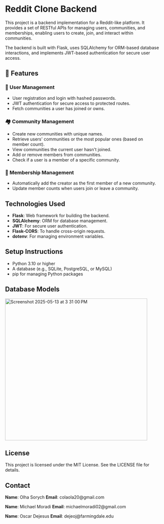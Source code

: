 <div>
  <h1> Reddit Clone Backend </h1>
  <p>
    This project is a backend implementation for a Reddit-like platform. It provides a set of RESTful APIs for managing users, communities, and memberships, enabling users to create, join, and interact within communities.
  </p>
  <p>
    The backend is built with Flask, uses SQLAlchemy for ORM-based database interactions, and implements JWT-based authentication for secure user access.
  </p>
</div>

<div>
  <h2>🔧 Features</h2>
  <h3>👤 User Management</h3>
  <ul>
    <li>User registration and login with hashed passwords.</li>
    <li>JWT authentication for secure access to protected routes.</li>
    <li>Fetch communities a user has joined or owns.</li>
  </ul>
  
  <h3>🏘️ Community Management</h3>
  <ul>
    <li>Create new communities with unique names.</li>
    <li>Retrieve users' communities or the most popular ones (based on member count).</li>
    <li>View communities the current user hasn't joined.</li>
    <li>Add or remove members from communities.</li>
    <li>Check if a user is a member of a specific community.</li>
  </ul>
  
  <h3>🤝 Membership Management</h3>
  <ul>
    <li>Automatically add the creator as the first member of a new community.</li>
    <li>Update member counts when users join or leave a community.</li>
  </ul>
</div>
<div>
  <h2>Technologies Used</h2>
  <ul>
    <li><b>Flask</b>: Web framework for building the backend.</li>
    <li><b>SQLAlchemy</b>: ORM for database management.</li>
    <li><b>JWT</b>: For secure user authentication.</li>
    <li><b>Flask-CORS</b>: To handle cross-origin requests.</li>
    <li><b>dotenv</b>: For managing environment variables.</li>
  </ul>
</div>
<div>
  <h2>Setup Instructions</h2>
  <ul>
    <li>Python 3.10 or higher</li>
    <li>A database (e.g., SQLite, PostgreSQL, or MySQL)</li>
    <li>pip for managing Python packages</li>
  </ul>
</div>
<div>
  <h2>Database Models</h2>
  <img width="464" alt="Screenshot 2025-05-13 at 3 31 00 PM" src="https://github.com/user-attachments/assets/9dfcdc85-d701-476c-b98b-95fc70b7cc3b" />
</div>
<div>
  <h2>License</h2>
  <p>
    This project is licensed under the MIT License. See the LICENSE file for details.
  </p>
</div>
<div>
  <h2>Contact</h2>
  <p>
    <b>Name</b>: Olha Sorych
    <b>Email</b>: colaola20@gmail.com
  </p>
  <p>
    <b>Name</b>: Michael Moradi
    <b>Email</b>: michaelmoradi02@gmail.com
  </p>
  <p>
    <b>Name</b>: Oscar Dejesus
    <b>Email</b>: dejeoj@farmingdale.edu
  </p>
</div>

